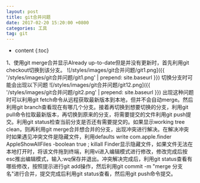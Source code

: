 ```yaml
---
layout: post
title: git合并问题
date: 2017-02-20 15:20:00 +0800
categories: 工具
tag: git
---
```


* content
{:toc}


1、使用git merge合并显示Already up-to-date但是并没有更新时，首先利用git checkout切换到该分支。
![/styles/images/git合并问题/git1.png]({{ '/styles/images/git合并问题/git1.png' | prepend: site.baseurl  }})
切换分支时可能会出现以下问题
![/styles/images/git合并问题/git12.png]({{ '/styles/images/git合并问题/git2.png' | prepend: site.baseurl  }})
出现这种问题时可以利用git fetch命令从远程获取最新版本到本地，但并不会自动merge。然后利用git branch查看现在有哪几个分支。接着再切换到想要切换的分支，利用git pull命令拉取最新版本，再切换到原来的分支，将需要提交的文件利用git push提交。利用git status检查当前分支是否还有需要提交的。如果显示working tree clean，则再利用git merge合并想合并的分支，出现冲突进行解决。在解决冲突时如果遇见冲突文件是隐藏文件，利用defaults write com.apple.finder AppleShowAllFiles -boolean true ; killall Finder显示隐藏文件，如果文件无法在本地打开时，将该文件拖到终端，利用vi进入编辑模式进行修改，修改完成后按esc推出编辑模式，输入:wq保存并退出。冲突解决完成后，利用git status查看有哪些修改，按照提示进行git add操作，然后利用git commit -m "merge 分支名"进行合并，提交完成后利用git status查看，然后用git push命令提交。